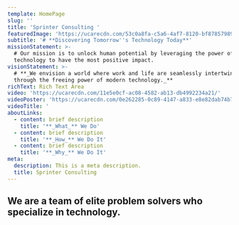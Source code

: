 ```yaml
---
template: HomePage
slug: ''
title: 'Sprinter Consulting '
featuredImage: 'https://ucarecdn.com/53c0a8fa-c5a6-4af7-8120-bf87857989eb/'
subtitle: '# **Discovering Tomorrow''s Technology Today**'
missionStatement: >-
  # Our mission is to unlock human potential by leveraging the power of
  technology to have the most positive impact.
visionStatement: >-
  # **_We envision a world where work and life are seamlessly intertwined
  through the freeing power of modern technology._**
richText: Rich Text Area
video: 'https://ucarecdn.com/11e5e0cf-ac08-4582-ab13-db4992234a21/'
videoPoster: 'https://ucarecdn.com/0e262285-0c89-4147-a833-e8e82dab74b7/'
videoTitle: '                                                                                                                                                                                                      '
aboutLinks:
  - content: brief description
    title: '**_What_** We Do'
  - content: brief description
    title: '**_How_** We Do It'
  - content: brief description
    title: '**_Why_** We Do It'
meta:
  description: This is a meta description.
  title: Sprinter Consulting
---
```

## We are a team of elite problem solvers who specialize in technology.

